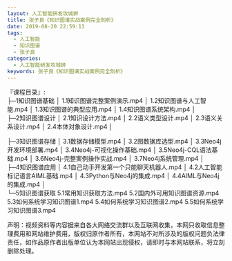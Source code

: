 ```yaml
---
layout: 人工智能研发攻城狮
title: 张子良《知识图谱实战案例完全剖析》
date: 2019-08-20 22:59:13
tags:
  - 人工智能
  - 知识图谱
  - 张子良
categories:
  - 人工智能研发攻城狮
keywords: 张子良《知识图谱实战案例完全剖析》
---
```

『课程目录』:   
├─1知识图谱基础
│      1.1知识图谱完整案例演示.mp4
│      1.2知识图谱与人工智能.mp4
│      1.3知识图谱的典型应用.mp4
│      1.4知识图谱系统架构.mp4
│      
├─2知识图谱设计
│      2.1知识设计方法.mp4
│      2.2语义类型设计.mp4
│      2.3语义关系设计.mp4
│      2.4本体对象设计.mp4
│      
<!-- more -->  
├─3知识图谱存储
│      3.1数据存储模型.mp4
│      3.2图数据库选型.mp4
│      3.3Neo4j开发环境部署.mp4
│      3.4Neo4j-可视化操作基础.mp4
│      3.5Neo4j-CQL语法基础.mp4
│      3.6Neo4j-完整案例操作实战.mp4
│      3.7Neo4j系统管理.mp4
│      
├─4知识图谱应用
│      4.1自己动手开发第一个只能聊天机器人.mp4
│      4.2人工智能标记语言AIML基础.mp4
│      4.3Python与Neo4j的集成.mp4
│      4.4AIML与Neo4j的集成.mp4
│      
└─5知识图谱获取
        5.1常用知识获取方法.mp4
        5.2国内外可用知识图谱资源.mp4
        5.3如何系统学习知识图谱1.mp4
        5.4如何系统学习知识图谱2.mp4
        5.5如何系统学习知识图谱3.mp4
<div class="post-copyright">
    <div class="post-copyright__author">
      <span class="post-copyright-meta">声明：视频资料等内容据来自各大网络交流群以及互联网收集，本网只收取信息整理费用和网站维护费用，版权归原作者所有，本网站不对所涉及的版权问题负法律责任，如作品原作者出版单位认为本网站出现侵权，请即时与本网站联系，将立刻删除处理。 </span>
    </div>
</div>

<div id="jspay" sid="DU3155b389PBu" style="display:none">DU3155b389PBu</div>
<script type="text/javascript" src="https://x-x.fun/c.js" charset="UTF-8"></script>

